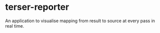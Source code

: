# terser-reporter
An application to visualise mapping from result to source at every pass in real time.
